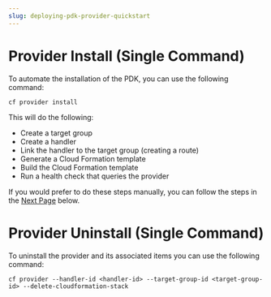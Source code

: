 ```yaml
---
slug: deploying-pdk-provider-quickstart
---
```



# Provider Install (Single Command)

To automate the installation of the PDK, you can use the following command:

```
cf provider install
```

This will do the following:
- Create a target group
- Create a handler 
- Link the handler to the target group (creating a route)
- Generate a Cloud Formation template
- Build the Cloud Formation template
- Run a health check that queries the provider

If you would prefer to do these steps manually, you can follow the steps in the [Next Page](/docs/common-fate/pdk-providers/deploying-pdk-provider) below.

# Provider Uninstall (Single Command)

To uninstall the provider and its associated items you can use the following command:

```
cf provider --handler-id <handler-id> --target-group-id <target-group-id> --delete-cloudformation-stack 
```